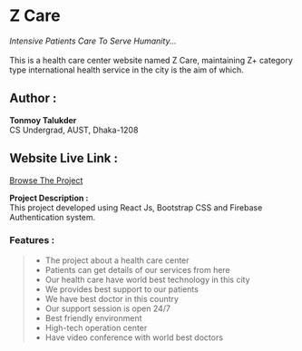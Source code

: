 # Z Care

_Intensive Patients Care To Serve Humanity..._
<br/><br/> This is a health care center website named Z Care, maintaining Z+ category type international health service in the city is the aim of which.

## Author :

**Tonmoy Talukder** <a href="https://tonmoy-talukder.netlify.app/"></a>
<br/> CS Undergrad, AUST, Dhaka-1208

## Website Live Link :

<a href="https://z-care-tonmoy.web.app/"> Browse The Project </a>

**Project Description :**
<br/> This project developed using React Js, Bootstrap CSS and Firebase Authentication system.

### Features :

> - The project about a health care center
> - Patients can get details of our services from here
> - Our health care have world best technology in this city
> - We provides best support to our patients
> - We have best doctor in this country
> - Our support session is open 24/7
> - Best friendly environment
> - High-tech operation center
> - Have video conference with world best doctors
